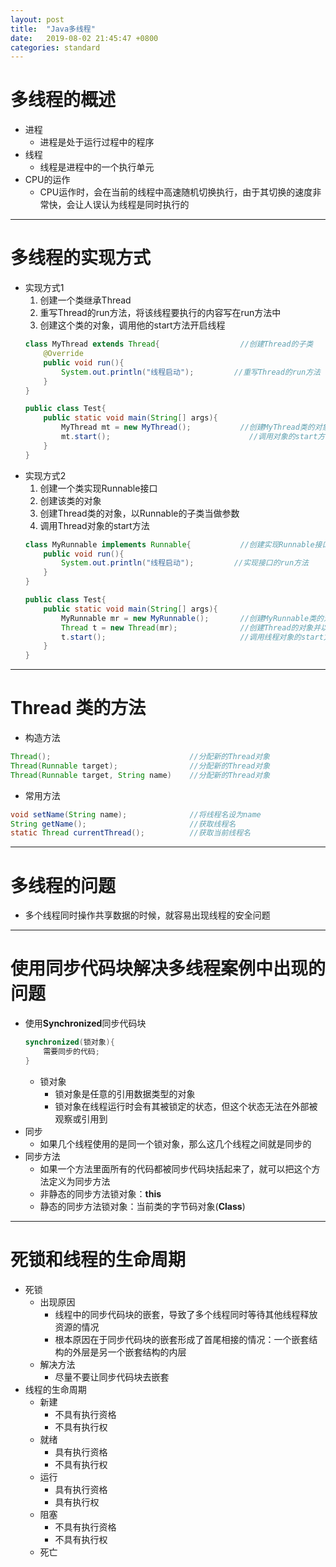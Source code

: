 ```yaml
---
layout: post
title:  "Java多线程"
date:   2019-08-02 21:45:47 +0800
categories: standard
---
```

# 多线程的概述
- 进程
    - 进程是处于运行过程中的程序
- 线程
    - 线程是进程中的一个执行单元
- CPU的运作
    - CPU运作时，会在当前的线程中高速随机切换执行，由于其切换的速度非常快，会让人误认为线程是同时执行的

---
# 多线程的实现方式
- 实现方式1
    1. 创建一个类继承Thread
    2. 重写Thread的run方法，将该线程要执行的内容写在run方法中
    3. 创建这个类的对象，调用他的start方法开启线程
    ```java
    class MyThread extends Thread{                  //创建Thread的子类
        @Override
        public void run(){
            System.out.println("线程启动");         //重写Thread的run方法
        }
    }

    public class Test{
        public static void main(String[] args){
            MyThread mt = new MyThread();           //创建MyThread类的对象
            mt.start();                               //调用对象的start方法
        }
    }
    ```
- 实现方式2
    1. 创建一个类实现Runnable接口
    2. 创建该类的对象
    3. 创建Thread类的对象，以Runnable的子类当做参数
    4. 调用Thread对象的start方法
    ```java
    class MyRunnable implements Runnable{           //创建实现Runnable接口的子类
        public void run(){
            System.out.println("线程启动");         //实现接口的run方法
        }
    }

    public class Test{
        public static void main(String[] args){
            MyRunnable mr = new MyRunnable();       //创建MyRunnable类的对象
            Thread t = new Thread(mr);              //创建Thread的对象并以mr作为参数
            t.start();                              //调用线程对象的start方法
        }
    }
    ```

---
# **Thread** 类的方法
- 构造方法
```java
Thread();                               //分配新的Thread对象
Thread(Runnable target);                //分配新的Thread对象
Thread(Runnable target, String name)    //分配新的Thread对象
```

- 常用方法
```java
void setName(String name);              //将线程名设为name
String getName();                       //获取线程名
static Thread currentThread();          //获取当前线程名
```

---
# 多线程的问题
- 多个线程同时操作共享数据的时候，就容易出现线程的安全问题

---
# 使用同步代码块解决多线程案例中出现的问题
- 使用**Synchronized**同步代码块
    ```java
    synchronized(锁对象){
        需要同步的代码;
    }
    ```
    - 锁对象
        - 锁对象是任意的引用数据类型的对象
        - 锁对象在线程运行时会有其被锁定的状态，但这个状态无法在外部被观察或引用到
- 同步
    - 如果几个线程使用的是同一个锁对象，那么这几个线程之间就是同步的
- 同步方法
    - 如果一个方法里面所有的代码都被同步代码块括起来了，就可以把这个方法定义为同步方法
    - 非静态的同步方法锁对象：**this**
    - 静态的同步方法锁对象：当前类的字节码对象(**Class**)

---
# 死锁和线程的生命周期
- 死锁
    - 出现原因
        - 线程中的同步代码块的嵌套，导致了多个线程同时等待其他线程释放资源的情况
        - 根本原因在于同步代码块的嵌套形成了首尾相接的情况：一个嵌套结构的外层是另一个嵌套结构的内层
    - 解决方法
        - 尽量不要让同步代码块去嵌套
- 线程的生命周期
    - 新建
        - 不具有执行资格
        - 不具有执行权
    - 就绪
        - 具有执行资格
        - 不具有执行权
    - 运行
        - 具有执行资格
        - 具有执行权
    - 阻塞
        - 不具有执行资格
        - 不具有执行权
    - 死亡
